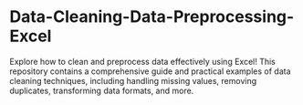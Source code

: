 # Data-Cleaning-Data-Preprocessing-Excel
Explore how to clean and preprocess data effectively using Excel! This repository contains a comprehensive guide and practical examples of data cleaning techniques, including handling missing values, removing duplicates, transforming data formats, and more. 
